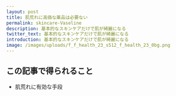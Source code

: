 ```yaml
---
layout: post
title: 肌荒れに高価な薬品は必要ない
permalink: skincare-Vaseline
description: 基本的なスキンケアだけで肌が綺麗になる
twitter_text: 基本的なスキンケアだけで肌が綺麗になる
introduction: 基本的なスキンケアだけで肌が綺麗になる
image: /images/uploads/f_f_health_23_s512_f_health_23_0bg.png
---
```

## この記事で得られること
* 肌荒れに有効な手段
